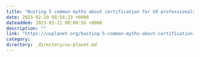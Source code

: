 ```yaml
---
title: "Busting 5 common myths about certification for UX professionals"
date: 2023-02-20 08:54:23 +0000
dateadded: 2023-02-21 00:00:56 +0000
description: ""
link: "https://uxplanet.org/busting-5-common-myths-about-certification-for-ux-professionals-ab96889b1ab9?source=rss----819cc2aaeee0---4"
category:
directory: _directory/ux-planet.md
---
```

